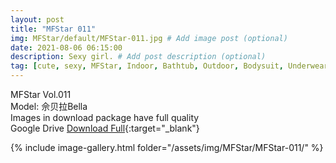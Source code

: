```yaml
---
layout: post
title: "MFStar 011"
img: MFStar/default/MFStar-011.jpg # Add image post (optional)
date: 2021-08-06 06:15:00
description: Sexy girl. # Add post description (optional)
tag: [cute, sexy, MFStar, Indoor, Bathtub, Outdoor, Bodysuit, Underwear, Cosplay, Big Tits, Tattoo, CHINAGIRLS]
---
```

MFStar Vol.011  
Model: 佘贝拉Bella    
Images in download package have full quality                    
Google Drive [Download Full](http://gestyy.com/eoGN4S){:target="_blank"}

{% include image-gallery.html folder="/assets/img/MFStar/MFStar-011/" %}
